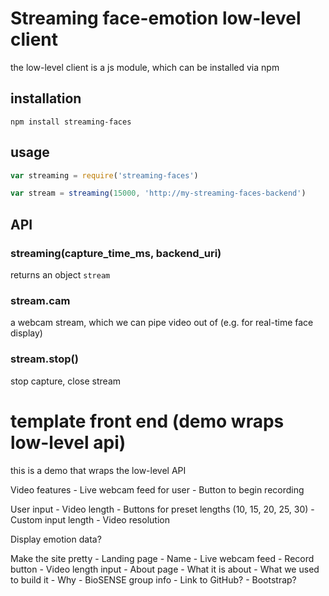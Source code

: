 # Streaming face-emotion low-level client

the low-level client is a js module, which can be installed via npm

## installation

    npm install streaming-faces
    
## usage

```javascript
var streaming = require('streaming-faces')

var stream = streaming(15000, 'http://my-streaming-faces-backend')
```

## API

### streaming(capture_time_ms, backend_uri)

returns an object `stream`

### stream.cam
a webcam stream, which we can pipe video out of (e.g. for real-time face display)

### stream.stop()

stop capture, close stream


# template front end (demo wraps low-level api) 

this is a demo that wraps the low-level API


Video features
	- Live webcam feed for user
	- Button to begin recording

User input
	- Video length
		- Buttons for preset lengths (10, 15, 20, 25, 30)
		- Custom input length
	- Video resolution

Display emotion data?

Make the site pretty
	- Landing page
		- Name
		- Live webcam feed
		- Record button
		- Video length input
	- About page
		- What it is about
		- What we used to build it
		- Why
		- BioSENSE group info
		- Link to GitHub?
	- Bootstrap?
